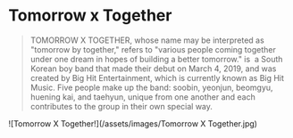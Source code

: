 # Tomorrow x Together
> TOMORROW X TOGETHER, whose name may be interpreted as "tomorrow by together," refers to "various people coming together under one dream in hopes of building a better tomorrow." is  a South Korean boy band that made their debut on March 4, 2019, and was created by Big Hit Entertainment, which is currently known as Big Hit Music. Five people make up the band: soobin, yeonjun, beomgyu, huening kai, and taehyun, unique from one another and each contributes to the group in their own special way.

![Tomorrow X Together!](/assets/images/Tomorrow X Together.jpg)
